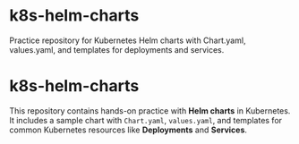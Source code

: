 # k8s-helm-charts
Practice repository for Kubernetes Helm charts with Chart.yaml, values.yaml, and templates for deployments and services.

# k8s-helm-charts

This repository contains hands-on practice with **Helm charts** in Kubernetes.  
It includes a sample chart with `Chart.yaml`, `values.yaml`, and templates for common Kubernetes resources like **Deployments** and **Services**.

